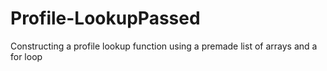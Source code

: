 # Profile-LookupPassed
Constructing a profile lookup function using a premade list of arrays and a for loop
